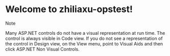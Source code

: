 # Welcome to zhiliaxu-opstest!

> [!NOTE]
> Many ASP.NET controls do not have a visual representation at run time. The control is always visible in <span class="label">Code</span> view. If you do not see a representation of the control in <span class="label">Design</span> view, on the <span class="label">View</span> menu, point to <span class="label">Visual Aids</span> and then click <span class="label">ASP.NET Non Visual Controls</span>.
